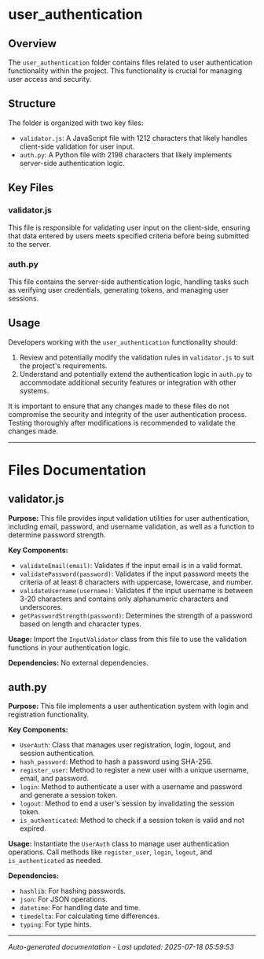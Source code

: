 # user_authentication

## Overview
The `user_authentication` folder contains files related to user authentication functionality within the project. This functionality is crucial for managing user access and security.

## Structure
The folder is organized with two key files:
- `validator.js`: A JavaScript file with 1212 characters that likely handles client-side validation for user input.
- `auth.py`: A Python file with 2198 characters that likely implements server-side authentication logic.

## Key Files
### validator.js
This file is responsible for validating user input on the client-side, ensuring that data entered by users meets specified criteria before being submitted to the server.

### auth.py
This file contains the server-side authentication logic, handling tasks such as verifying user credentials, generating tokens, and managing user sessions.

## Usage
Developers working with the `user_authentication` functionality should:
1. Review and potentially modify the validation rules in `validator.js` to suit the project's requirements.
2. Understand and potentially extend the authentication logic in `auth.py` to accommodate additional security features or integration with other systems.

It is important to ensure that any changes made to these files do not compromise the security and integrity of the user authentication process. Testing thoroughly after modifications is recommended to validate the changes made.

---

# Files Documentation

## validator.js

**Purpose:** This file provides input validation utilities for user authentication, including email, password, and username validation, as well as a function to determine password strength.

**Key Components:**
- `validateEmail(email)`: Validates if the input email is in a valid format.
- `validatePassword(password)`: Validates if the input password meets the criteria of at least 8 characters with uppercase, lowercase, and number.
- `validateUsername(username)`: Validates if the input username is between 3-20 characters and contains only alphanumeric characters and underscores.
- `getPasswordStrength(password)`: Determines the strength of a password based on length and character types.

**Usage:** Import the `InputValidator` class from this file to use the validation functions in your authentication logic.

**Dependencies:** No external dependencies.

## auth.py

**Purpose:** This file implements a user authentication system with login and registration functionality.

**Key Components:**
- `UserAuth`: Class that manages user registration, login, logout, and session authentication.
- `hash_password`: Method to hash a password using SHA-256.
- `register_user`: Method to register a new user with a unique username, email, and password.
- `login`: Method to authenticate a user with a username and password and generate a session token.
- `logout`: Method to end a user's session by invalidating the session token.
- `is_authenticated`: Method to check if a session token is valid and not expired.

**Usage:** Instantiate the `UserAuth` class to manage user authentication operations. Call methods like `register_user`, `login`, `logout`, and `is_authenticated` as needed.

**Dependencies:** 
- `hashlib`: For hashing passwords.
- `json`: For JSON operations.
- `datetime`: For handling date and time.
- `timedelta`: For calculating time differences.
- `typing`: For type hints.

---
*Auto-generated documentation - Last updated: 2025-07-18 05:59:53*

